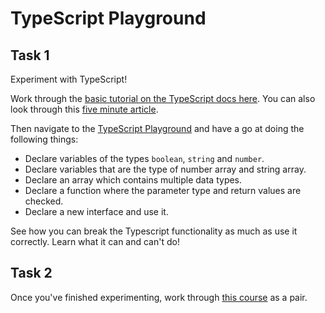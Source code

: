 # TypeScript Playground

## Task 1

Experiment with TypeScript!

Work through the [basic tutorial on the TypeScript docs here](https://www.typescriptlang.org/docs/handbook/typescript-tooling-in-5-minutes.html). You can also look through this [five minute article](https://medium.com/free-code-camp/learn-typescript-in-5-minutes-13eda868daeb).

Then navigate to the [TypeScript Playground](https://www.typescriptlang.org/play) and have a go at doing the following things:

- Declare variables of the types `boolean`, `string` and `number`.
- Declare variables that are the type of number array and string array.
- Declare an array which contains multiple data types.
- Declare a function where the parameter type and return values are checked.
- Declare a new interface and use it.

See how you can break the Typescript functionality as much as use it correctly. Learn what it can and can't do!

## Task 2

Once you've finished experimenting, work through [this course](https://www.codecademy.com/learn/learn-typescript) as a pair.
